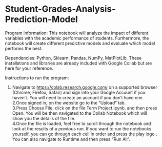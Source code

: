 # Student-Grades-Analysis-Prediction-Model
Program Information: This notebook will analyze the impact of different variables with the academic performance of students. Furthermore, the notebook will create different predictive models and evaluate which model performs the best.

Dependencies: Python, Sklearn, Pandas, NumPy, MatPlotLib. These installations and libraries are already included with Google Collab but are here for your reference.
  
Instructions to run the program:  
1. Navigate to https://colab.research.google.com/ on a supported browser (Chrome, Firefox, Safari) and sign into your Google Account if you haven’t. You will need to create an account if you don’t have one.  
2.Once signed in, on the website go to the “Upload” tab.  
3.Press Choose File, click on the file Term Project.ipynb, and then press Open. You will be then navigated to the Collab Notebook which will show you the details of the file.  
4.Once the file is loaded, feel free to scroll through the notebook and look at the results of a previous run. If you want to run the notebooks yourself, you can go through each cell in order and press the play logo . You can also navigate to Runtime and then press “Run All”.  
